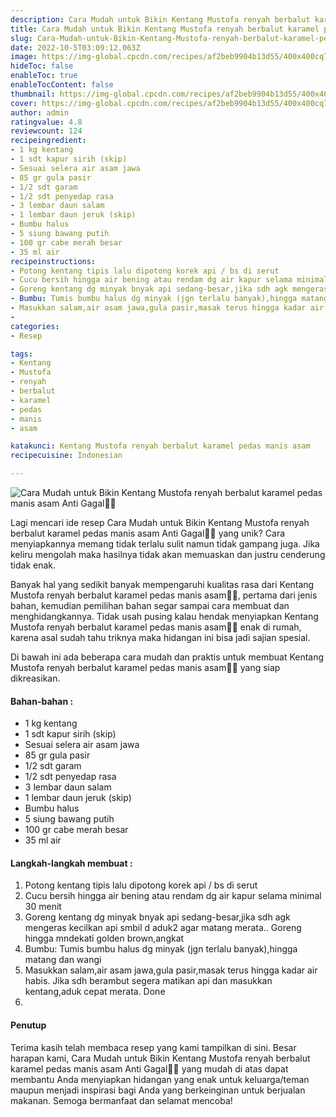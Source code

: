 ```yaml
---
description: Cara Mudah untuk Bikin Kentang Mustofa renyah berbalut karamel pedas manis asam Anti Gagal"
title: Cara Mudah untuk Bikin Kentang Mustofa renyah berbalut karamel pedas manis asam Anti Gagal
slug: Cara-Mudah-untuk-Bikin-Kentang-Mustofa-renyah-berbalut-karamel-pedas-manis-asam-Anti-Gagal
date: 2022-10-5T03:09:12.063Z
image: https://img-global.cpcdn.com/recipes/af2beb9904b13d55/400x400cq70/photo.jpg
hideToc: false
enableToc: true
enableTocContent: false
thumbnail: https://img-global.cpcdn.com/recipes/af2beb9904b13d55/400x400cq70/photo.jpg
cover: https://img-global.cpcdn.com/recipes/af2beb9904b13d55/400x400cq70/photo.jpg
author: admin
ratingvalue: 4.8
reviewcount: 124
recipeingredient:
- 1 kg kentang
- 1 sdt kapur sirih (skip)
- Sesuai selera air asam jawa
- 85 gr gula pasir
- 1/2 sdt garam
- 1/2 sdt penyedap rasa
- 3 lembar daun salam
- 1 lembar daun jeruk (skip)
- Bumbu halus
- 5 siung bawang putih
- 100 gr cabe merah besar
- 35 ml air
recipeinstructions:
- Potong kentang tipis lalu dipotong korek api / bs di serut
- Cucu bersih hingga air bening atau rendam dg air kapur selama minimal 30 menit
- Goreng kentang dg minyak bnyak api sedang-besar,jika sdh agk mengeras kecilkan api smbil d aduk2 agar matang merata.. Goreng hingga mndekati golden brown,angkat
- Bumbu: Tumis bumbu halus dg minyak (jgn terlalu banyak),hingga matang dan wangi
- Masukkan salam,air asam jawa,gula pasir,masak terus hingga kadar air habis. Jika sdh berambut segera matikan api dan masukkan kentang,aduk cepat merata. Done
- 
categories:
- Resep

tags:
- Kentang
- Mustofa
- renyah
- berbalut
- karamel
- pedas
- manis
- asam

katakunci: Kentang Mustofa renyah berbalut karamel pedas manis asam
recipecuisine: Indonesian

---
```


![Cara Mudah untuk Bikin Kentang Mustofa renyah berbalut karamel pedas manis asam Anti Gagal👩‍🍳](https://img-global.cpcdn.com/recipes/af2beb9904b13d55/400x400cq70/photo.jpg)

Lagi mencari ide resep Cara Mudah untuk Bikin Kentang Mustofa renyah berbalut karamel pedas manis asam Anti Gagal👩‍🍳 yang unik? Cara menyiapkannya memang tidak terlalu sulit namun tidak gampang juga. Jika keliru mengolah maka hasilnya tidak akan memuaskan dan justru cenderung tidak enak.

Banyak hal yang sedikit banyak mempengaruhi kualitas rasa dari Kentang Mustofa renyah berbalut karamel pedas manis asam👩‍🍳, pertama dari jenis bahan, kemudian pemilihan bahan segar sampai cara membuat dan menghidangkannya. Tidak usah pusing kalau hendak menyiapkan Kentang Mustofa renyah berbalut karamel pedas manis asam👩‍🍳 enak di rumah, karena asal sudah tahu triknya maka hidangan ini bisa jadi sajian spesial.

Di bawah ini ada beberapa cara mudah dan praktis untuk membuat Kentang Mustofa renyah berbalut karamel pedas manis asam👩‍🍳 yang siap dikreasikan.

<!--inarticleads1-->

#### Bahan-bahan :

- 1 kg kentang
- 1 sdt kapur sirih (skip)
- Sesuai selera air asam jawa
- 85 gr gula pasir
- 1/2 sdt garam
- 1/2 sdt penyedap rasa
- 3 lembar daun salam
- 1 lembar daun jeruk (skip)
- Bumbu halus
- 5 siung bawang putih
- 100 gr cabe merah besar
- 35 ml air

<!--inarticleads2-->

#### Langkah-langkah membuat :

1. Potong kentang tipis lalu dipotong korek api / bs di serut
1. Cucu bersih hingga air bening atau rendam dg air kapur selama minimal 30 menit
1. Goreng kentang dg minyak bnyak api sedang-besar,jika sdh agk mengeras kecilkan api smbil d aduk2 agar matang merata.. Goreng hingga mndekati golden brown,angkat
1. Bumbu: Tumis bumbu halus dg minyak (jgn terlalu banyak),hingga matang dan wangi
1. Masukkan salam,air asam jawa,gula pasir,masak terus hingga kadar air habis. Jika sdh berambut segera matikan api dan masukkan kentang,aduk cepat merata. Done
1. 

#### Penutup

Terima kasih telah membaca resep yang kami tampilkan di sini. Besar harapan kami, Cara Mudah untuk Bikin Kentang Mustofa renyah berbalut karamel pedas manis asam Anti Gagal👩‍🍳 yang mudah di atas dapat membantu Anda menyiapkan hidangan yang enak untuk keluarga/teman maupun menjadi inspirasi bagi Anda yang berkeinginan untuk berjualan makanan. Semoga bermanfaat dan selamat mencoba!